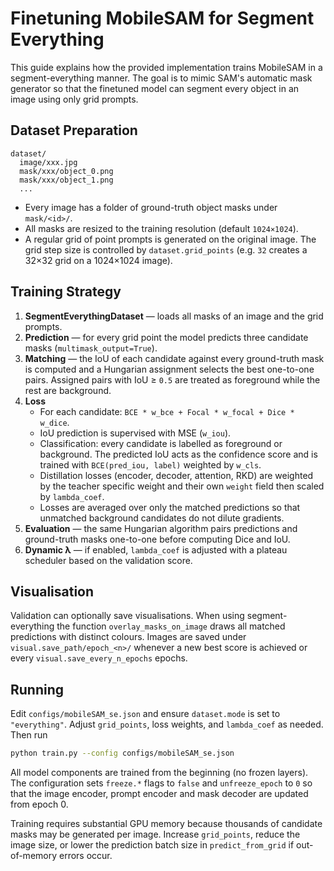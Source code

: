 # Finetuning MobileSAM for Segment Everything

This guide explains how the provided implementation trains MobileSAM in a segment-everything manner.  The goal is to mimic SAM's automatic mask generator so that the finetuned model can segment every object in an image using only grid prompts.

## Dataset Preparation

```
dataset/
  image/xxx.jpg
  mask/xxx/object_0.png
  mask/xxx/object_1.png
  ...
```

* Every image has a folder of ground-truth object masks under `mask/<id>/`.
* All masks are resized to the training resolution (default `1024×1024`).
* A regular grid of point prompts is generated on the original image.  The grid step size is controlled by `dataset.grid_points` (e.g. `32` creates a 32×32 grid on a 1024×1024 image).

## Training Strategy

1. **SegmentEverythingDataset** — loads all masks of an image and the grid prompts.
2. **Prediction** — for every grid point the model predicts three candidate masks (`multimask_output=True`).
3. **Matching** — the IoU of each candidate against every ground-truth mask is computed and a Hungarian assignment selects the best one-to-one pairs.  Assigned pairs with IoU ≥ `0.5` are treated as foreground while the rest are background.
4. **Loss**
   - For each candidate: `BCE * w_bce + Focal * w_focal + Dice * w_dice`.
   - IoU prediction is supervised with MSE (`w_iou`).
   - Classification: every candidate is labelled as foreground or background. The
     predicted IoU acts as the confidence score and is trained with
     `BCE(pred_iou, label)` weighted by `w_cls`.
   - Distillation losses (encoder, decoder, attention, RKD) are weighted by the teacher specific weight and their own `weight` field then scaled by `lambda_coef`.
   - Losses are averaged over only the matched predictions so that unmatched background candidates do not dilute gradients.
5. **Evaluation** — the same Hungarian algorithm pairs predictions and ground-truth masks one-to-one before computing Dice and IoU.
6. **Dynamic λ** — if enabled, `lambda_coef` is adjusted with a plateau scheduler based on the validation score.

## Visualisation

Validation can optionally save visualisations.  When using segment-everything the function `overlay_masks_on_image` draws all matched predictions with distinct colours.  Images are saved under `visual.save_path/epoch_<n>/` whenever a new best score is achieved or every `visual.save_every_n_epochs` epochs.

## Running

Edit `configs/mobileSAM_se.json` and ensure `dataset.mode` is set to `"everything"`.  Adjust `grid_points`, loss weights, and `lambda_coef` as needed.  Then run

```bash
python train.py --config configs/mobileSAM_se.json
```

All model components are trained from the beginning (no frozen layers).  The configuration sets `freeze.*` flags to `false` and `unfreeze_epoch` to `0` so that the image encoder, prompt encoder and mask decoder are updated from epoch 0.

Training requires substantial GPU memory because thousands of candidate masks may be generated per image.  Increase `grid_points`, reduce the image size, or lower the prediction batch size in `predict_from_grid` if out-of-memory errors occur.

